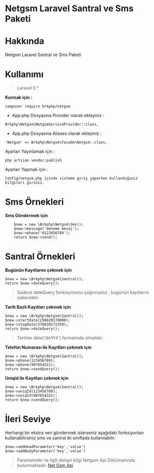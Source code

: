 
# Netgsm Laravel Santral ve Sms Paketi

Hakkında
====================

Netgsm Laravel Santral ve Sms Paketi

Kullanımı
====================

> Laravel 5.*

 **Kurmak için :** 
```
composer require brkphp/netgsm
```
- App.php Dosyasına Provider olarak ekleyiniz : 
``` 
Brkphp\Netgsm\NetgsmServiceProvider::class,
```
- App.php Dosyasına Aliases olarak ekleyiniz : 
``` 
'Netgsm' => Brkphp\Netgsm\Facade\Netgsm::class,
```
 
 Ayarları Yayınlamak için : 
```
php artisan vendor:publish 
```

 Ayarları Yapmak için  : 
```
Config/netgsm.php içinde sisteme giriş yaparken kullandığınız bilgileri giriniz.
```


Sms Örnekleri
====================
**Sms Göndermek için** 

```
    $new = new \Brkphp\Netgsm\Sms();
    $new->message('deneme mesaj');
    $new->phone('0123456789');
    return $new->send();
```

Santral Örnekleri
====================

**Bugünün Kayıtlarını çekmek için** 

```
$new = new \Brkphp\Netgsm\Santral();
return $new->dateQuery();
```


>Sadece dateQuery fonkisyonunu çağırırsanız , bugünün kayıtlarını çekecektir.


**Tarih Bazlı Kayıtları çekmek için** 

```
$new = new \Brkphp\Netgsm\Santral();
$new->startDate(250820170000);
$new->stopDate(270820172359);
return $new->dateQuery();
```


>Tarihler date('dmYHi') formatında olmalıdır.


**Telefon Numarası ile Kayıtları çekmek için** 

```
$new = new \Brkphp\Netgsm\Santral();
$new->phone(123456789);
$new->phone(987654321);
return $new->sendQuery();
```


**Uniqid ile Kayıtları çekmek için** 

```
$new = new \Brkphp\Netgsm\Santral();
$new->uniqId(123456789);
$new->uniqId(987654321);
return $new->sendQuery();
```
İleri Seviye
====================
Herhangi bir ekstra veri göndermek isterseniz aşağıdaki fonksiyonları kullanabilirsiniz sms ve santral iki sınıftada kullanılabilir.

```
$new->addHeadParameter('key','value')
$new->addBodyParameter('key','value')
```

> Parametreler ile ilgili detaylı bilgi Netgsm Api Dökümanında bulunmaktadır. 
> [Net Gsm Api](https://www.netgsm.com.tr/Dokuman/sanal-santral.asp "Net Gsm Api")
